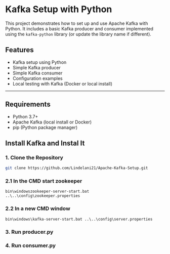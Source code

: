 # Kafka Setup with Python

This project demonstrates how to set up and use Apache Kafka with Python. It includes a basic Kafka producer and consumer implemented using the `kafka-python` library (or update the library name if different).

##  Features

- Kafka setup using Python
- Simple Kafka producer
- Simple Kafka consumer
- Configuration examples
- Local testing with Kafka (Docker or local install)

---

##  Requirements

- Python 3.7+
- Apache Kafka (local install or Docker)
- pip (Python package manager)

## Install Kafka and Instal It

### 1. Clone the Repository
```bash
git clone https://github.com/Lindelani21/Apache-Kafka-Setup.git
```
### 2.1 In the CMD start zookeeper
```
bin\windowszookeeper-server-start.bat ..\..\config\zookeeper.properties
```
### 2.2 In a new CMD window
```
bin\windows\kafka-server-start.bat ..\..\config\server.properties
```
### 3. Run producer.py

### 4. Run consumer.py

 






